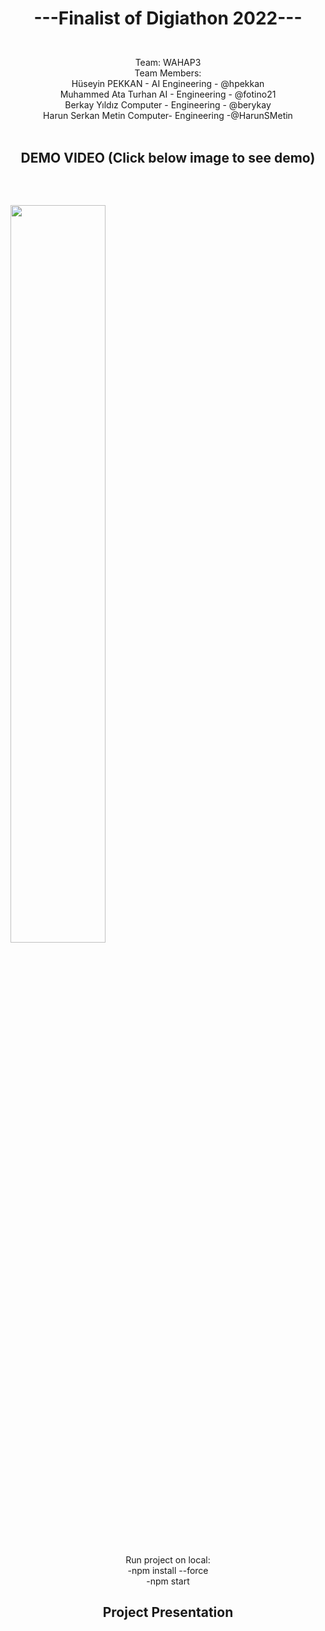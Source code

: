 

# <p align="center">---Finalist of Digiathon 2022---</p>

<p align="center"></br>
     Team: WAHAP3
      </br>
     Team Members:  </br>
     Hüseyin PEKKAN - AI Engineering - @hpekkan </br>
     Muhammed Ata Turhan AI - Engineering - @fotino21</br>
     Berkay Yıldız Computer - Engineering - @berykay</br>
     Harun Serkan Metin Computer- Engineering -@HarunSMetin</br>
      </br>
</p>

## <p align="center">DEMO VIDEO (Click below image to see demo)</p></br>
  

[<img align="center" src="https://img.youtube.com/vi/YEcG7dMGT90/0.jpg" width="55%">](https://www.youtube.com/watch?v=YEcG7dMGT90 "Demo Video")
     


<p align="center">
    Run project on local:  </br>
    -npm install --force  </br>
    -npm start  </br>
</p>

## <p align="center">Project Presentation</p>

<p align="center" ><img src="https://user-images.githubusercontent.com/75019129/202435661-ef03b768-ee3c-4a2d-949c-4f62de2dc3e6.png" alt=""></br>
<p align="center" ><img src="https://user-images.githubusercontent.com/75019129/202417880-272bd454-9586-4066-bfb0-4a28433168e8.png" alt=""></br>
<p align="center" ><img src="https://user-images.githubusercontent.com/75019129/202417907-9a9441c8-7e5c-4464-be93-d0e93bd8b19f.png" alt=""></br>
<p align="center" ><img src="https://user-images.githubusercontent.com/75019129/202417963-d17084e0-0473-4137-a7d2-07836e0f41d9.png" alt=""></br>
<p align="center" ><img src="https://user-images.githubusercontent.com/75019129/202417991-e07cd3c9-7a9a-47d9-851b-6683eb00b459.png" alt=""></br>
<p align="center" ><img src="https://user-images.githubusercontent.com/75019129/202418026-e4c123e3-8519-4758-9a24-fadaed40a99d.png" alt=""></br>
<p align="center" ><img src="https://user-images.githubusercontent.com/75019129/202418053-716f4f56-6b79-4714-9340-62d7bdf02f9b.png" alt=""></br>
<p align="center" ><img src="https://user-images.githubusercontent.com/75019129/202418079-01b1e4dd-c55c-48bb-a345-84d5e11f935f.png" alt=""></br>
<p align="center" ><img src="https://user-images.githubusercontent.com/75019129/202418290-05ac1f19-488c-4b6c-888a-e6c81e133bba.png" alt=""></br>


